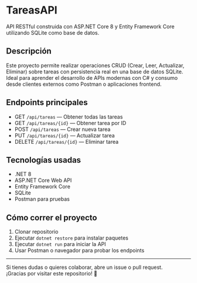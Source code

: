# TareasAPI

API RESTful construida con ASP.NET Core 8 y Entity Framework Core utilizando SQLite como base de datos.

## Descripción

Este proyecto permite realizar operaciones CRUD (Crear, Leer, Actualizar, Eliminar) sobre tareas con persistencia real en una base de datos SQLite. Ideal para aprender el desarrollo de APIs modernas con C# y consumo desde clientes externos como Postman o aplicaciones frontend.

## Endpoints principales

- GET `/api/tareas` — Obtener todas las tareas
- GET `/api/tareas/{id}` — Obtener tarea por ID
- POST `/api/tareas` — Crear nueva tarea
- PUT `/api/tareas/{id}` — Actualizar tarea
- DELETE `/api/tareas/{id}` — Eliminar tarea

## Tecnologías usadas

- .NET 8
- ASP.NET Core Web API
- Entity Framework Core
- SQLite
- Postman para pruebas

## Cómo correr el proyecto

1. Clonar repositorio  
2. Ejecutar `dotnet restore` para instalar paquetes  
3. Ejecutar `dotnet run` para iniciar la API  
4. Usar Postman o navegador para probar los endpoints

---

Si tienes dudas o quieres colaborar, abre un issue o pull request.  
¡Gracias por visitar este repositorio! 🚀